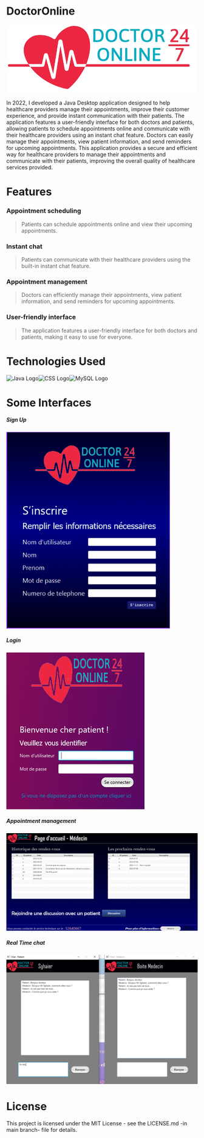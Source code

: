 # DoctorOnline
<img src="https://github.com/sghaierwalaeddine/DoctorOnline/blob/15b101d28c24176a30a52d6567372ec3e2ef6752/LogoNoBG.png" alt="App Logo" width="500"/>

In 2022, I developed a Java Desktop application designed to help healthcare providers manage their appointments, improve their customer experience, and provide instant communication with their patients. The application features a user-friendly interface for both doctors and patients, allowing patients to schedule appointments online and communicate with their healthcare providers using an instant chat feature. Doctors can easily manage their appointments, view patient information, and send reminders for upcoming appointments. This application provides a secure and efficient way for healthcare providers to manage their appointments and communicate with their patients, improving the overall quality of healthcare services provided.

# Features
### Appointment scheduling
>Patients can schedule appointments online and view their upcoming appointments.
### Instant chat
>Patients can communicate with their healthcare providers using the built-in instant chat feature.
### Appointment management 
>Doctors can efficiently manage their appointments, view patient information, and send reminders for upcoming appointments.
### User-friendly interface
>The application features a user-friendly interface for both doctors and patients, making it easy to use for everyone.

# Technologies Used
<img src="https://cdn.icon-icons.com/icons2/2108/PNG/512/java_icon_130901.png" alt="Java Logo" width="100"/><img src="https://cdn.icon-icons.com/icons2/2107/PNG/512/file_type_css_icon_130661.png" alt="CSS Logo" width="100"/><img src="https://www.mysql.com/common/logos/logo-mysql-170x115.png" alt="MySQL Logo" width="100"/>


# Some Interfaces
<h5> Sign Up </h5>
<img src="https://github.com/sghaierwalaeddine/DoctorOnline/blob/43c3ed86333b09fe56a5ec50539d3f81d4a46f82/SignUP.PNG" alt="signup" />

<h5> Login </h5>
<img src="https://github.com/sghaierwalaeddine/DoctorOnline/blob/43c3ed86333b09fe56a5ec50539d3f81d4a46f82/login.png" alt="login" />

<h5> Appointment management  </h5>
<img src="https://github.com/sghaierwalaeddine/DoctorOnline/blob/43c3ed86333b09fe56a5ec50539d3f81d4a46f82/DoctorInterface.png" alt="Doctor Manag" />

<h5> Real Time chat  </h5>
<img src="https://github.com/sghaierwalaeddine/DoctorOnline/blob/43c3ed86333b09fe56a5ec50539d3f81d4a46f82/RealTimeChat.png" alt="chat" />

# License
This project is licensed under the MIT License - see the LICENSE.md -in main branch- file for details.
